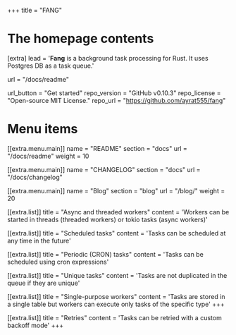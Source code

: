 +++
title = "FANG"


# The homepage contents
[extra]
lead = '<b>Fang</b> is a background task processing for Rust. It uses Postgres DB as a task queue.'

url = "/docs/readme"

url_button = "Get started"
repo_version = "GitHub v0.10.3"
repo_license = "Open-source MIT License."
repo_url = "https://github.com/ayrat555/fang"

# Menu items
[[extra.menu.main]]
name = "README"
section = "docs"
url = "/docs/readme"
weight = 10

[[extra.menu.main]]
name = "CHANGELOG"
section = "docs"
url = "/docs/changelog"

[[extra.menu.main]]
name = "Blog"
section = "blog"
url = "/blog/"
weight = 20

[[extra.list]]
title = "Async and threaded workers"
content = 'Workers can be started in threads (threaded workers) or tokio tasks (async workers)'

[[extra.list]]
title = "Scheduled tasks"
content = 'Tasks can be scheduled at any time in the future'

[[extra.list]]
title = "Periodic (CRON) tasks"
content = 'Tasks can be scheduled using cron expressions'

[[extra.list]]
title = "Unique tasks"
content = 'Tasks are not duplicated in the queue if they are unique'

[[extra.list]]
title = "Single-purpose workers"
content = 'Tasks are stored in a single table but workers can execute only tasks of the specific type'
+++

[[extra.list]]
title = "Retries"
content = 'Tasks can be retried with a custom backoff mode'
+++

